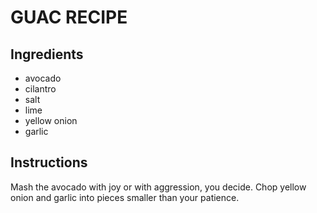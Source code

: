# GUAC RECIPE
## Ingredients
- avocado
- cilantro
- salt
- lime
- yellow onion
- garlic

## Instructions
Mash the avocado with joy or with aggression, you decide. Chop yellow onion and garlic into pieces smaller than your patience.

